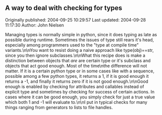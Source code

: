 ## A way to deal with  checking for types 
Originally published: 2004-09-25 10:29:57 
Last updated: 2004-09-28 11:17:30 
Author: John Nielsen 
 
Managing types is normally simple in python, since it does typing as late as possible during runtime. Sometimes the issues of type still rears it's head, especially among programmers used to the "type at compile time" variants.\n\nYou want to resist doing a naive approach like type(obj)==str, since you then ignore subclasses.\n\nWhat this recipe does is make a distinction between objects that _are_ are certain type or it's subclass and objects that act good enough. Most of the time\nthe difference will not matter. If it is a certain python type or in some cases like with a sequence, possible among a few python types, it returns a 1, if it is good enough it returns a -1, and finally it returns zero if it is not good enough.\n\nGood enough is enabled by checking for attributes and callables instead of explicit type and sometimes by checking for success of certain actions. In cases where it can be good enough, you simply check for just a true value which both 1 and -1 will evaluate to.\n\nI put in typical checks for many things ranging from generators to lists to file handles.